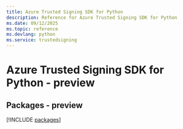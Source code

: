 ```yaml
---
title: Azure Trusted Signing SDK for Python
description: Reference for Azure Trusted Signing SDK for Python
ms.date: 09/12/2025
ms.topic: reference
ms.devlang: python
ms.service: trustedsigning
---
```

# Azure Trusted Signing SDK for Python - preview
## Packages - preview
[!INCLUDE [packages](trusted-signing-index.md)]